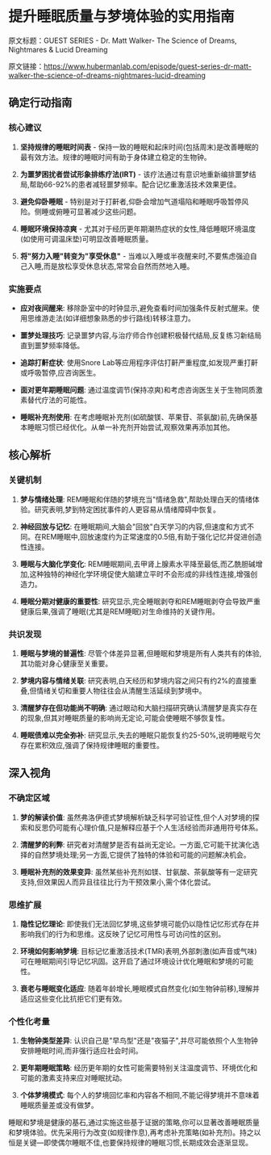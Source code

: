 # 提升睡眠质量与梦境体验的实用指南

原文标题：GUEST SERIES - Dr. Matt Walker- The Science of Dreams, Nightmares & Lucid Dreaming

原文链接：https://www.hubermanlab.com/episode/guest-series-dr-matt-walker-the-science-of-dreams-nightmares-lucid-dreaming

## 确定行动指南

### 核心建议
1. **坚持规律的睡眠时间表** - 保持一致的睡眠和起床时间(包括周末)是改善睡眠的最有效方法。规律的睡眠时间有助于身体建立稳定的生物钟。
   
2. **为噩梦困扰者尝试形象排练疗法(IRT)** - 该疗法通过有意识地重新编排噩梦结局,帮助66-92%的患者减轻噩梦频率。配合记忆重激活技术效果更佳。
   
3. **避免仰卧睡眠** - 特别是对于打鼾者,仰卧会增加气道塌陷和睡眠呼吸暂停风险。侧睡或俯睡可显著减少这些问题。
   
4. **睡眠环境保持凉爽** - 尤其对于经历更年期潮热症状的女性,降低睡眠环境温度(如使用可调温床垫)可明显改善睡眠质量。
   
5. **将"努力入睡"转变为"享受休息"** - 当难以入睡或半夜醒来时,不要焦虑强迫自己入睡,而是放松享受休息状态,常常会自然而然地入睡。

### 实施要点
- **应对夜间醒来**: 移除卧室中的时钟显示,避免查看时间加强条件反射式醒来。使用思维游走法(如详细想象熟悉的步行路线)转移注意力。
  
- **噩梦处理技巧**: 记录噩梦内容,与治疗师合作创建积极替代结局,反复练习新结局直到噩梦频率降低。
  
- **追踪打鼾症状**: 使用Snore Lab等应用程序评估打鼾严重程度,如发现严重打鼾或呼吸暂停,应咨询医生。
  
- **面对更年期睡眠问题**: 通过温度调节(保持凉爽)和考虑咨询医生关于生物同质激素替代疗法的可能性。
  
- **睡眠补充剂使用**: 在考虑睡眠补充剂(如硫酸镁、苹果苷、茶氨酸)前,先确保基本睡眠习惯已经优化。从单一补充剂开始尝试,观察效果再添加其他。

## 核心解析

### 关键机制
1. **梦与情绪处理**: REM睡眠和伴随的梦境充当"情绪急救",帮助处理白天的情绪体验。研究表明,梦到特定困扰事件的人更容易从情绪障碍中恢复。

2. **神经回放与记忆**: 在睡眠期间,大脑会"回放"白天学习的内容,但速度和方式不同。在REM睡眠中,回放速度约为正常速度的0.5倍,有助于强化记忆并促进创造性连接。

3. **睡眠与大脑化学变化**: REM睡眠期间,去甲肾上腺素水平降至最低,而乙酰胆碱增加,这种独特的神经化学环境促使大脑建立平时不会形成的非线性连接,增强创造力。

4. **睡眠分期对健康的重要性**: 研究显示,完全睡眠剥夺和REM睡眠剥夺会导致严重健康后果,强调了睡眠(尤其是REM睡眠)对生命维持的关键作用。

### 共识发现
1. **睡眠与梦境的普遍性**: 尽管个体差异显著,但睡眠和梦境是所有人类共有的体验,其功能对身心健康至关重要。

2. **梦境内容与情绪关联**: 研究表明,白天经历和梦境内容之间只有约2%的直接重叠,但情绪关切和重要人物往往会从清醒生活延续到梦境中。

3. **清醒梦存在但功能尚不明确**: 通过眼动和大脑扫描研究确认清醒梦是真实存在的现象,但其对睡眠质量的影响尚无定论,可能会使睡眠不够恢复性。

4. **睡眠债难以完全弥补**: 研究显示,失去的睡眠只能恢复约25-50%,说明睡眠亏欠存在累积效应,强调了保持规律睡眠的重要性。

## 深入视角

### 不确定区域
1. **梦的解读价值**: 虽然弗洛伊德式梦境解析缺乏科学可验证性,但个人对梦境的探索和反思仍可能有心理价值,只是解释应基于个人生活经验而非通用符号体系。

2. **清醒梦的利弊**: 研究者对清醒梦是否有益尚无定论。一方面,它可能干扰演化选择的自然梦境处理;另一方面,它提供了独特的体验和可能的问题解决机会。

3. **睡眠补充剂的效果变异**: 虽然某些补充剂如镁、甘氨酸、茶氨酸等有一定研究支持,但效果因人而异且往往比行为干预效果小,需个体化尝试。

### 思维扩展
1. **隐性记忆理论**: 即使我们无法回忆梦境,这些梦境可能仍以隐性记忆形式存在并影响我们的行为和思维。这反映了记忆可用性与可访问性的区别。

2. **环境如何影响梦境**: 目标记忆重激活技术(TMR)表明,外部刺激(如声音或气味)可在睡眠期间引导记忆巩固。这开启了通过环境设计优化睡眠和梦境的可能性。

3. **衰老与睡眠变化适应**: 随着年龄增长,睡眠模式自然变化(如生物钟前移),理解并适应这些变化比抗拒它们更有效。

### 个性化考量
1. **生物钟类型差异**: 认识自己是"早鸟型"还是"夜猫子",并尽可能依照个人生物钟安排睡眠时间,而非强行适应社会时间。

2. **更年期睡眠策略**: 经历更年期的女性可能需要特别关注温度调节、环境优化和可能的激素支持来应对睡眠扰动。

3. **个体梦境模式**: 每个人的梦境回忆率和内容各不相同,不能记得梦境并不意味着睡眠质量差或没有做梦。

睡眠和梦境是健康的基石,通过实施这些基于证据的策略,你可以显著改善睡眠质量和梦境体验。优先采用行为改变(如规律作息),再考虑补充策略(如补充剂)。持之以恒是关键—即使偶尔睡眠不佳,也要保持规律的睡眠习惯,长期成效会逐渐显现。
